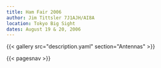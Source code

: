 ```yaml
---
title: Ham Fair 2006
author: Jim Tittsler 7J1AJH/AI8A
location: Tokyo Big Sight
dates: August 19 & 20, 2006
---
```


{{< gallery src="description.yaml" section="Antennas" >}}

{{< pagesnav >}}
